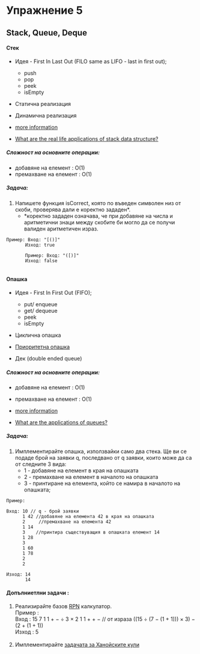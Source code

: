 # Упражнение 5
## Stack, Queue, Deque

#### Стек

* Идея - First In Last Out (FILO same as LIFO - last in first out);
	* push
	* pop
	* peek
	* isEmpty
	
    
* Статична реализация
* Динамична реализация


* [more information](https://www.geeksforgeeks.org/stack-data-structure/)
* [What are the real life applications of stack data structure?](https://www.quora.com/What-are-the-real-life-applications-of-stack-data-structure)

##### Сложност на основните операции:
* добавяне на елемент : О(1)
* премахване на елемент : О(1)

##### Задача:

1. Напишете функция isCorrect, която по въведен символен низ от скоби, проверява дали е коректно зададен*.
	* *коректно зададен означава, че при добавяне на числа и аритметични знаци между скобите би могло да се получи валиден аритметичен израз.
```
Пример: Вход: "[()]"
	   Изход: true
       
       Пример: Вход: "([)]"
	   Изход: false
       
```

#### Опашка

* Идея - First In First Out (FIFO);
	* put/ enqueue
	* get/ dequeue
	* peek
	* isEmpty

* Циклична опашка
* [Приоритетна опашка](https://www.geeksforgeeks.org/priority-queue-set-1-introduction/)
* Дек (double ended queue)

##### Сложност на основните операции:
* добавяне на елемент : O(1)
* премахване на елемент : О(1)

* [more information](https://www.geeksforgeeks.org/queue-data-structure/)
* [What are the applications of queues?](https://www.quora.com/What-are-the-applications-of-queues)


##### Задача:
1. Имплементирайте опашка, използвайки само два стека. Ще ви се подаде брой на заявки q, последвано от q заявки, които може да са от следните 3 вида:
	* 1 - добавяне на елемент в края на опашката
	* 2 - премахване на елемент в началото на опашката
	* 3 - принтиране на елемента, който се намира в началото на опашката;

 
```
Пример:

Вход: 10 // q - брой заявки
      1 42 //добавяне на елемента 42 в края на опашката
      2		//премахване на елемента 42
      1 14  
      3    //принтира съществуващия в опашката елемент 14
      1 28
      3
      1 60
      1 78
      2
      2
      
Изход: 14
       14
```

#### Допълниетлни задачи :

1. Реализирайте базов [RPN](https://en.wikipedia.org/wiki/Reverse_Polish_notation) калкулатор.<br>
   Пример :<br>
   Вход : 15 7 1 1 + − ÷ 3 × 2 1 1 + + − // от израза ((15 ÷ (7 − (1 + 1))) × 3) − (2 + (1 + 1))<br>
   Изход   : 5<br>
   <br>
2. Имплементирайте [задачата за Ханойските кули](https://en.wikipedia.org/wiki/Tower_of_Hanoi)




